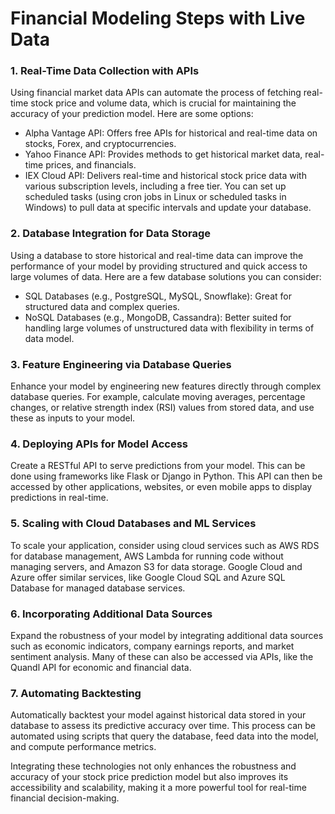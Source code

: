 # Financial Modeling Steps with Live Data
### 1. Real-Time Data Collection with APIs
Using financial market data APIs can automate the process of fetching real-time stock price and volume data, which is crucial for maintaining the accuracy of your prediction model. Here are some options:

- Alpha Vantage API: Offers free APIs for historical and real-time data on stocks, Forex, and cryptocurrencies.
- Yahoo Finance API: Provides methods to get historical market data, real-time prices, and financials.
- IEX Cloud API: Delivers real-time and historical stock price data with various subscription levels, including a free tier.
You can set up scheduled tasks (using cron jobs in Linux or scheduled tasks in Windows) to pull data at specific intervals and update your database.

### 2. Database Integration for Data Storage
Using a database to store historical and real-time data can improve the performance of your model by providing structured and quick access to large volumes of data. Here are a few database solutions you can consider:

- SQL Databases (e.g., PostgreSQL, MySQL, Snowflake): Great for structured data and complex queries.
- NoSQL Databases (e.g., MongoDB, Cassandra): Better suited for handling large volumes of unstructured data with flexibility in terms of data model.

### 3. Feature Engineering via Database Queries
Enhance your model by engineering new features directly through complex database queries. For example, calculate moving averages, percentage changes, or relative strength index (RSI) values from stored data, and use these as inputs to your model.

### 4. Deploying APIs for Model Access
Create a RESTful API to serve predictions from your model. This can be done using frameworks like Flask or Django in Python. This API can then be accessed by other applications, websites, or even mobile apps to display predictions in real-time.

### 5. Scaling with Cloud Databases and ML Services
To scale your application, consider using cloud services such as AWS RDS for database management, AWS Lambda for running code without managing servers, and Amazon S3 for data storage. Google Cloud and Azure offer similar services, like Google Cloud SQL and Azure SQL Database for managed database services.

### 6. Incorporating Additional Data Sources
Expand the robustness of your model by integrating additional data sources such as economic indicators, company earnings reports, and market sentiment analysis. Many of these can also be accessed via APIs, like the Quandl API for economic and financial data.

### 7. Automating Backtesting
Automatically backtest your model against historical data stored in your database to assess its predictive accuracy over time. This process can be automated using scripts that query the database, feed data into the model, and compute performance metrics.

Integrating these technologies not only enhances the robustness and accuracy of your stock price prediction model but also improves its accessibility and scalability, making it a more powerful tool for real-time financial decision-making.
